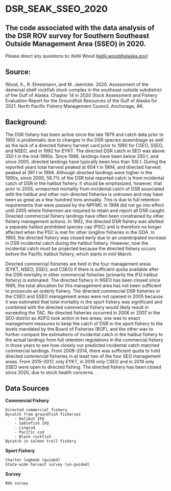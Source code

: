 # DSR_SEAK_SSEO_2020
## The code associated with the data analysis of the DSR ROV survey for Southern Southeast Outside Management Area (SSEO) in 2020.

Please direct any questions to: Kellii Wood (kellii.wood@alaska.gov)

## Source:

Wood, K., R. Ehresmann, and M. Jaenicke. 2020. Assessment of the demersal shelf rockfish stock complex in the southeast outside subdistrict of the Gulf of Alaska. Chapter 14 in 2020 Stock Assessment and Fishery Evaluation Report for the Groundfish Resources of the Gulf of Alaska for 2021. North Pacific Fishery Management Council, Anchorage, AK.

## Background:
The DSR fishery has been active since the late 1979 and catch data prior to 1992 is problematic due to changes in the DSR species assemblage as well as the lack of a directed fishery harvest card prior to 1990 for CSEO, SSEO, and NSEO, and in 1992 for EYKT. The directed DSR catch in SEO was above 350 t in the mid-1990s. Since 1998, landings have been below 250 t, and since 2005, directed landings have typically been less than 100 t. During the reported years total harvest peaked at 604 t in 1994, and directed harvest peaked at 381 t in 1994. Although directed landings were higher in the 1990s, since 2000, 58.7% of the DSR total reported catch is from incidental catch of DSR in the halibut fishery. It should be emphasized, however, that prior to 2005, unreported mortality from incidental catch of DSR associated with the halibut and other non-directed fisheries is unknown and may have been as great as a few hundred tons annually. This is due to full retention requirements that were passed by the NPFMC in 1998 did not go into effect until 2005 where fishermen are required to retain and report all DSR caught. Directed commercial fishery landings have often been constrained by other fishery management actions. In 1992, the directed DSR fishery was allotted a separate halibut prohibited species cap (PSC) and is therefore no longer affected when the PSC is met for other longline fisheries in the GOA. In 1993, the directed fishery was closed early due to an unanticipated increase in DSR incidental catch during the halibut fishery. However, now the incidental catch must be projected because the directed fishery occurs before the Pacific halibut fishery, which starts in mid-March.

Directed commercial fisheries are held in the four management areas (EYKT, NSEO, SSEO, and CSEO) if there is sufficient quota available after the DSR mortality in other commercial fisheries (primarily the IFQ halibut fishery) is estimated. The directed fishery in NSEO has been closed since 1995; the total allocation for this management area has not been sufficient to prosecute an orderly fishery. The directed commercial DSR fisheries in the CSEO and SSEO management areas were not opened in 2005 because it was estimated that total mortality in the sport fishery was significant and combined with the directed commercial fishery would likely result in exceeding the TAC. No directed fisheries occurred in 2006 or 2007 in the SEO district as ADFG took action in two areas; one was to enact management measures to keep the catch of DSR in the sport fishery to the levels mandated by the Board of Fisheries (BOF), and the other was to further compare the estimations of incidental catch in the halibut fishery to the actual landings from full retention regulations in the commercial fishery in those years to see how closely our predicted incidental catch matched commercial landings. From 2008–2014, there was sufficient quota to hold directed commercial fisheries in at least two of the four SEO management areas. From 2015–2017, only EYKT, in 2018 only CSEO and in 2019 only SSEO were open to directed fishing. The directed fishery has been closed since 2020, due to stock health concerns.

## Data Sources

**Commercial Fishery**

    Directed commercial fishery
    Bycatch from groundfish fisheries
        - Halibut IFQ
        - Sablefish IFQ
        - Lingcod
        - Pacific cod
        - Black rockfish
    Bycatch in salmon troll fishery

**Sport Fishery**

    Charter logbook (guided)
    State-wide harvest survey (un-guided)

**Survey**

    ROV survey
